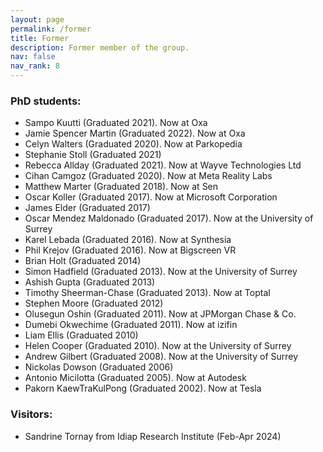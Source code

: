 ```yaml
---
layout: page
permalink: /former
title: Former
description: Former member of the group.
nav: false
nav_rank: 8
---
```


### PhD students:
- Sampo Kuutti (Graduated 2021). Now at Oxa
- Jamie Spencer Martin (Graduated 2022). Now at Oxa
- Celyn Walters (Graduated 2020). Now at Parkopedia
- Stephanie Stoll (Graduated 2021)
- Rebecca Allday (Graduated 2021). Now at Wayve Technologies Ltd
- Cihan Camgoz (Graduated 2020). Now at Meta Reality Labs
- Matthew Marter (Graduated 2018). Now at Sen
- Oscar Koller (Graduated 2017). Now at Microsoft Corporation
- James Elder (Graduated 2017) 
- Oscar Mendez Maldonado (Graduated 2017). Now at the University of Surrey
- Karel Lebada (Graduated 2016). Now at Synthesia
- Phil Krejov (Graduated 2016). Now at Bigscreen VR
- Brian Holt (Graduated 2014)
- Simon Hadfield (Graduated 2013). Now at the University of Surrey
- Ashish Gupta (Graduated 2013) 
- Timothy Sheerman-Chase (Graduated 2013). Now at Toptal
- Stephen Moore (Graduated 2012) 
- Olusegun Oshin (Graduated 2011). Now at JPMorgan Chase & Co.
- Dumebi Okwechime (Graduated 2011). Now at izifin
- Liam Ellis (Graduated 2010) 
- Helen Cooper (Graduated 2010). Now at the University of Surrey
- Andrew Gilbert (Graduated 2008). Now at the University of Surrey
- Nickolas Dowson (Graduated 2006) 
- Antonio Micilotta (Graduated 2005). Now at Autodesk
- Pakorn KaewTraKulPong (Graduated 2002). Now at Tesla

### Visitors:
- Sandrine Tornay from Idiap Research Institute (Feb-Apr 2024) 